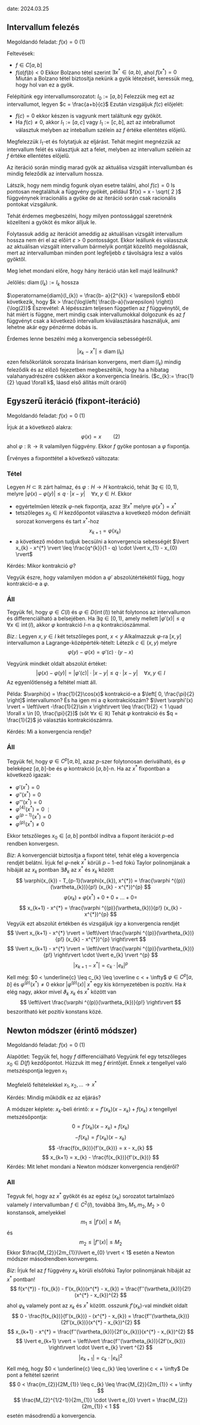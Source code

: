 date: 2024.03.25

## Intervallum felezés
Megoldandó feladat: $f(x) = 0$ (1)

Feltevések:
- $f \in C[a, b]$
- $f(a)f(b) < 0$
Ekkor Bolzano tétel szerint $\exists x^{*} \in (a, b)$,  ahol $f(x^{*}) = 0$
Miután a Bolzano tétel biztosítja nekünk a gyök létezését, keressük meg, hogy hol van ez a gyök.

Felépítünk egy intervallumsorozatot:
$I_{0} := [a, b]$
Felezzük meg ezt az intervallumot, legyen $c = \frac{a+b}{c}$
Ezután vizsgáljuk $f(c)$ előjelét:
- $f(c) = 0$ ekkor készen is vagyunk mert találtunk egy gyököt.
- Ha $f(c) \neq 0$, akkor $I_{1} := [a, c]$ vagy $I_{1} := [c, b]$, azt az intebrallumot választuk melyben az inteballum szélein az $f$ értéke ellentétes előjelű.

Megfelezzük $I_{1}$-et és folytatjuk az eljárást. Tehát megint megnézzük az intervallum felét és választjuk azt a felet, melyben az intervallum szélein az $f$ értéke ellentétes előjelű.

Az iteráció során mindig marad gyök az aktuálisa vizsgált intervallumban és mindig feleződik az intervallum hossza.

Látszik, hogy nem mindig fogunk olyan esetre találni, ahol $f(c) = 0$ ls pontosan megtaláltuk a függvény gyökét, például $f(x) = x - \sqrt{ 2 }$ függvénynek irracionális a gyöke de az iteráció során csak racionális pontokat vizsgálunk.

Tehát érdemes megbeszélni, hogy milyen pontossággal szeretnénk közelíteni a gyököt és mikor álljuk le.

Folytassuk addig az iterációt ameddig az aktuálisan vizsgált intervallum hossza nem éri el az előírt $\varepsilon > 0$ pontosságot.
Ekkor leállunk és válasszuk az aktuálisan vizsgált intervallum bármelyik pontját közelítő megoldásnak, mert az intervallumban minden pont legfeljebb $\varepsilon$ távolságra lesz a valós gyöktől.

Meg lehet mondani előre, hogy hány iteráció után kell majd leállnunk?

Jelölés: $\operatorname{diam} (I_{k}) := I_{k} \text{ hossza}$

$\operatorname{diam}(I_{k}) = \frac{b- a}{2^{k}} < \varepsilon$ ebből következik, hogy $k > \frac{\log\left( \frac{b-a}{\varepsilon} \right)}{\log(2)}$
Észrevétel: A lépésszám teljesen független az $f$ függvénytől, de hát miért is függne, mert mindig csak intervallumokkal dolgozunk és az $f$ függvényt csak a következő intervallum kiválasztására használjuk, ami lehetne akár egy pénzérme dobás is.

Érdemes lenne beszélni még a konvergencia sebességéről.

$$
\lvert x_{k} - x^{*} \rvert  \leq \operatorname{diam}(I_{k})
$$
ezen felsőkorlátok sorozata linárisan konvergens, mert $\operatorname{diam}(I_{k})$ mindig feleződik és az előző fejezetben megbeszéltük, hogy ha a hibatag valahanyadrészére csökken akkor a konvergencia lineáris.
($c_{k}:= \frac{1}{2} \quad \forall k$, láasd első állítás múlt óráról)


## Egyszerű iteráció (fixpont-iteráció)
Megoldandó feladat: $f(x) = 0$ (1)

Írjuk át a következő alakra:
$$
\varphi(x) = x \qquad \text{(2)}
$$
ahol $\varphi:\mathbb{R} \to \mathbb{R}$ valamilyen függvény.
Ekkor $f$ gyöke pontosan a $\varphi$ fixpontja.

Érvényes a fixponttétel a következő változata:
### Tétel
Legyen $H \subset \mathbb{R}$ zárt halmaz, és $\varphi: H \to H$ kontrakció, tehát $\exists q \in (0, 1)$, melyre $\lvert \varphi(x) - \varphi(y) \rvert \leq q \cdot \lvert x - y \rvert \quad \forall x , y \in H$. Ekkor
- egyértelműen létezik $\varphi$-nek fixpontja, azaz $\exists ! x^{*}$ melyre $\varphi(x^{*}) = x^{*}$
- tetszőleges $x_{0} \in H$ kezdőpontot választva a kovetkező módon definiált sorozat konvergens és tart $x^{*}$-hoz
$$
x_{k+1} = \varphi(x_{k})
$$
- a következő módon tudjuk becsülni a konvergencia sebességét $\lvert x_{k} - x^{*} \rvert \leq \frac{q^{k}}{1 - q} \cdot \lvert x_{1} - x_{0} \rvert$

Kérdés: Mikor kontrakció $\varphi$?

Vegyük észre, hogy valamilyen módon a $\varphi'$ abszolútértékétől függ, hogy kontrakció-e a $\varphi$.

### Áll
Tegyük fel, hogy $\varphi \in C(I)$ és $\varphi\in D(\operatorname{int}(I))$ tehát folytonos az intervallumon és differenciálható a belsejében. Ha $\exists q \in [0, 1)$, amely mellett $\lvert \varphi'(x) \rvert \leq q \quad \forall x \in \operatorname{int}(I)$, akkor $\varphi$ kontrakció $I$-n a $q$ kontrakciószámmal.

*Biz*.: Legyen $x, y \in I$ két tetszőleges pont, $x < y$ 
Alkalmazzuk $\varphi$-ra $[x, y]$ intervallumon a Lagrange-középérték-tételt:
Létezik $c \in ( x, y)$ melyre
$$
\varphi (y) - \varphi(x) = \varphi'(c) \cdot (y - x)
$$

Vegyünk mindkét oldalt abszolút értéket:
$$
\lvert \varphi(x) - \varphi(y) \rvert  = \lvert \varphi'(c) \rvert \cdot \lvert x - y \rvert \leq q \cdot \lvert  x- y \rvert \quad \forall x, y \in I
$$
Az egyenlőtlenség a feltétel miatt áll.


Példa:
$\varphi(x) = \frac{1}{2}\cos(x)$ kontrakció-e a $\left[ 0, \frac{\pi}{2} \right]$ intervallumon? És ha igen mi a $q$ kontrakciószám?
$\lvert \varphi'(x) \rvert = \left\lvert  -\frac{1}{2}\sin x  \right\rvert \leq \frac{1}{2} < 1 \quad \forall x \in [0, \frac{\pi}{2}]$ (sőt $\forall x \in \mathbb{R}$)
Tehát $\varphi$ kontrakció és $q = \frac{1}{2}$ jó választás kontrakciószámra.

Kérdés: Mi a konvergencia rendje?

### Áll
Tegyük fel, hogy $\varphi \in C^{p}[a, b]$, azaz $p$-szer folytonosan deriválható, és $\varphi$ beleképez $[a, b]$-be és $\varphi$ kontrakció $[a, b]$-n. Ha az $x^{*}$ fixpontban a következő igazak:
- $\varphi'(x^{*}) = 0$
- $\varphi''(x^{*}) = 0$
- $\varphi'''(x^{*}) = 0$
- $\varphi ^{(4)}(x^{*}) = 0$
	$\vdots$
- $\varphi ^{(p-1)}(x^{*}) = 0$
- $\varphi ^{(p)}(x^{*}) \neq 0$

Ekkor tetszőleges $x_{0} \in [a ,b]$ pontból indítva a fixpont iterációt $p$-ed rendben konvergesn.

*Biz*:
A konvergenciát biztosítja a fixpont tétel, tehát elég a kovergencia rendjét belátni.
Írjuk fel $\varphi$-nek $x^{*}$ körüli $p-1$-ed fokú Taylor polinomjának a hibáját az $x_{k}$ pontban
$\exists \vartheta_{k}$ az $x^{*}$ és $x_{k}$ között
$$
\varphi(x_{k}) - T_{p-1}(\varphi(x_{k}), x^{*}) = \frac{\varphi ^{(p)}(\vartheta_{k})}{p!} (x_{k} - x^{*})^{p}
$$
$$
\varphi(x_{k}) + \varphi(x^{*}) + 0 + 0 + \dots + 0 = 
$$
$$
x_{k+1} - x^{*} = \frac{\varphi ^{(p)}(\vartheta_{k})}{p!} (x_{k} - x^{*})^{p}
$$
Vegyük ezt abszolút értékben és vizsgáljuk így a konvergencia rendjét
$$
\lvert x_{k+1} - x^{*} \rvert = \left\lvert \frac{\varphi ^{(p)}(\vartheta_{k})}{p!} (x_{k} - x^{*})^{p} \right\rvert
$$
$$
\lvert x_{k+1} - x^{*} \rvert = \left\lvert \frac{\varphi ^{(p)}(\vartheta_{k})}{p!} \right\rvert \cdot \lvert e_{k} \rvert ^{p}
$$
$$
\lvert x_{k+1} - x^{*} \rvert = c_{k} \cdot \lvert e_{k} \rvert ^{p}
$$
Kell még: $0 < \underline{c} \leq c_{k} \leq \overline c < + \infty$
$\varphi \in C^{p}[a, b]$ és $\varphi ^{(p)}(x^{*}) \neq 0$ ekkor $\lvert \varphi ^{(p)}(x) \rvert$ $x^{*}$ egy kis környezetében is pozitív. Ha $k$ elég nagy, akkor mivel $\vartheta_{k}$ $x_{k}$ és $x^{*}$ között van
$$
\left\lvert  \frac{\varphi ^{(p)}(\vartheta_{k})}{p!}  \right\rvert 
$$
beszorítható két pozitív konstans közé.


## Newton módszer (érintő módszer)
Megoldandó feladat: $f(x) = 0$ (1)

Alapötlet:
Tegyük fel, hogy $f$ differenciálható
Vegyünk fel egy tetszőleges $x_{0} \in D(f)$ kezdőpontot.
Húzzuk itt meg $f$ érintőjét.
Ennek $x$ tengellyel való metszéspontja legyen $x_{1}$

Megfelelő feltételekkel $x_{1}, x_{2}, \dots \to x^{*}$

Kérdés: Mindig működik ez az eljárás?

A módszer képlete:
$x_{k}$-beli érintő: $x = f'(x_{k})(x - x_{k}) + f(x_{k})$
$x$ tengellyel metszésőpontja:
$$
0 = f'(x_{k})(x - x_{k}) + f(x_{k})
$$
$$
-f(x_{k}) = f'(x_{k})(x - x_{k})
$$
$$
-\frac{f(x_{k})}{f'(x_{k})} = x - x_{k}
$$
$$
x_{k+1} = x_{k} - \frac{f(x_{k})}{f'(x_{k})}
$$
Kérdés: Mit lehet mondani a Newton módszer konvergencia rendjéről?

### All
Tegyuk fel, hogy az $x^{*}$ gyököt és az egész $(x_{k})$ sorozatot tartalmlazó valamely $I$  intervallumban $f \in C^{2}(I)$, továbbá $\exists m_{1},M_{1}, m_{2}, M_{2} > 0$ konstansok, amelyekkel 
$$
m_{1} \leq \lvert f'(x) \rvert  \leq M_{1}
$$
és
$$
m_{2} \leq \lvert f''(x) \rvert  \leq M_{2}
$$
Ekkor $\frac{M_{2}}{2m_{1}}\lvert e_{0} \rvert < 1$ esetén a Newton módszer másodrendben konvergens.

*Biz*:
Írjuk fel az $f$ függvény $x_{k}$ körüli elsőfokú Taylor polinomjának hibáját az $x^{*}$ pontban!
$$
f(x^{*}) - f(x_{k}) - f'(x_{k})(x^{*} - x_{k}) = \frac{f''(\vartheta_{k})}{2!}(x^{*} - x_{k})^{2}
$$
ahol $\varphi_{k}$ valamely pont az $x_{k}$ és $x^{*}$ között.
osszunk $f'(x_{k})$-val mindkét oldalt
$$
0 - \frac{f(x_{k})}{f'(x_{k})} - (x^{*} - x_{k}) = \frac{f''(\vartheta_{k})}{2f'(x_{k})}(x^{*} - x_{k})^{2}
$$
$$
x_{k+1} - x^{*} = \frac{f''(\vartheta_{k})}{2f'(x_{k})}(x^{*} - x_{k})^{2}
$$
$$
\lvert e_{k+1} \rvert = \left\lvert  \frac{f''(\vartheta_{k})}{2f'(x_{k})}  \right\rvert \cdot \lvert e_{k} \rvert ^{2}
$$
$$
\lvert e_{k+1} \rvert = c_{k} \cdot \lvert e_{k} \rvert ^{2}
$$
Kell még, hogy $0 < \underline{c} \leq c_{k} \leq \overline c < + \infty$
De pont a feltétel szerint
$$
0 < \frac{m_{2}}{2M_{1}} \leq c_{k} \leq \frac{M_{2}}{2m_{1}} < + \infty
$$
$$
\frac{M_{2}^{1/2-1}}{2m_{1}} \cdot \lvert e_{0} \rvert  = \frac{M_{2}}{2m_{1}} < 1
$$
esetén másodrendű a konvergencia.







